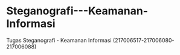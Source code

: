 # Steganografi---Keamanan-Informasi
Tugas Steganografi - Keamanan Informasi (217006517-217006080-217006088)
